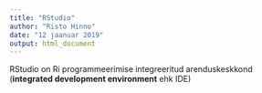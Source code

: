 ```yaml
---
title: "RStudio"
author: "Risto Hinno"
date: "12 jaanuar 2019"
output: html_document
---
```


RStudio on Ri programmeerimise integreeritud arenduskeskkond (__integrated development environment__ ehk  IDE) 

